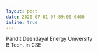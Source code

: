 ```yaml
---
layout: post
date: 2020-07-01 07:59:00-0400
inline: true
---
```


<span> Pandit Deendayal Energy University <br> B.Tech. in CSE </span>